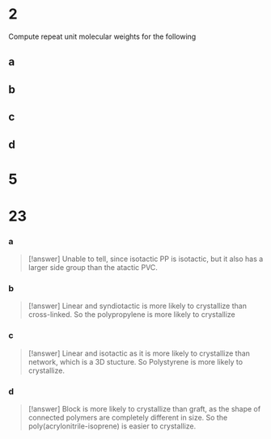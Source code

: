 # 2

Compute repeat unit molecular weights for the following

## a



## b

## c

## d

# 5

# 23

### a

> [!answer]
> Unable to tell, since isotactic PP is isotactic, but it also has a larger side group than the atactic PVC.

### b

> [!answer]
> Linear and syndiotactic is more likely to crystallize than cross-linked. So the polypropylene is more likely to crystallize

### c

> [!answer]
> Linear and isotactic as it is more likely to crystallize than network, which is a 3D stucture. So Polystyrene is more likely to crystallize.

### d

> [!answer]
> Block is more likely to crystallize than graft, as the shape of connected polymers are completely different in size. So the poly(acrylonitrile-isoprene) is easier to crystallize.
